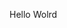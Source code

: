 Hello Wolrd



























































































































































































































































































































































































































































































































































































































































































































































































































































































































































































































































































































































































































































































































































































































